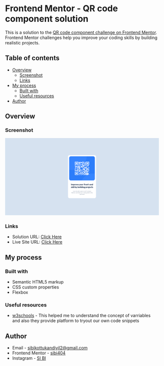 # Frontend Mentor - QR code component solution

This is a solution to the [QR code component challenge on Frontend Mentor](https://www.frontendmentor.io/challenges/qr-code-component-iux_sIO_H). Frontend Mentor challenges help you improve your coding skills by building realistic projects. 

## Table of contents

- [Overview](#overview)
  - [Screenshot](#screenshot)
  - [Links](#links)
- [My process](#my-process)
  - [Built with](#built-with)
  - [Useful resources](#useful-resources)
- [Author](#author)


## Overview

### Screenshot

![](./screenshot/screenshot.png)


### Links

- Solution URL: [Click Here](https://github.com/sibi404/frontendmentor-solutions)
- Live Site URL: [Click Here](https://sibi404.github.io/frontendmentor-solutions/)

## My process

### Built with

- Semantic HTML5 markup
- CSS custom properties
- Flexbox


### Useful resources

- [w3schools](https://www.w3schools.com/css/css3_variables.asp) - This helped me to understand the concept of varriables and also they provide platform to tryout our own code snippets

## Author

- Email - [sibikottukandiyil2@gmail.com](mailto:sibikottukandiyil2@gmail.com)
- Frontend Mentor - [sibi404](https://www.frontendmentor.io/profile/sibi404)
- Instagram - [SI BI](https://www.instagram.com/_si__bi_/)